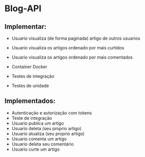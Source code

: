# Blog-API


## Implementar:

*	Usuario visualiza (de forma paginada) artigo de outros usuarios
*	Usuario visualiza os artigos ordenado por mais curtidos
*	Usuario visualiza os artigos ordenado por mais comentados

*	Container Docker
* 	Testes de integração
* 	Testes de unidade
## Implementados:
*	Autenticação e autorização com tokens
*	Teste de integração
*	Usuario publica um artigo
*	Usuario deleta (seu proprio artigo)
*	Usuario atualiza (seu proprio artigo)
*	Usuario comenta um artigo
*	Usuario deleta seu comentário
*	Usuario curte um artigo
